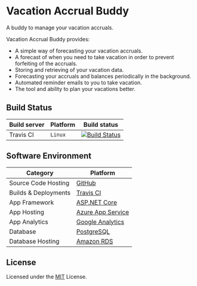# Vacation Accrual Buddy

A buddy to manage your vacation accruals.

Vacation Accrual Buddy provides:
* A simple way of forecasting your vacation accruals.
* A forecast of when you need to take vacation in order to prevent forfeiting of the accruals.
* Storing and retrieving of your vacation data.
* Forecasting your accruals and balances periodically in the background.
* Automated reminder emails to you to take vacation.
* The tool and ability to plan your vacations better.

## Build Status

| Build server | Platform | Build status
| --- | --- | ---
| Travis CI | `Linux` | [![Build Status](https://travis-ci.org/sujithravikumar/vacation-accrual-buddy.svg?branch=master)](https://travis-ci.org/sujithravikumar/vacation-accrual-buddy)

## Software Environment

| Category | Platform
| --- | ---
| Source Code Hosting | [GitHub](https://github.com/)
| Builds & Deployments | [Travis CI](https://travis-ci.org/)
| App Framework | [ASP.NET Core](https://docs.microsoft.com/en-us/aspnet/core/)
| App Hosting | [Azure App Service](https://azure.microsoft.com/en-us/services/app-service/)
| App Analytics | [Google Analytics](https://analytics.google.com/analytics/web/)
| Database | [PostgreSQL](https://www.postgresql.org/)
| Database Hosting | [Amazon RDS](https://aws.amazon.com/rds/)

## License

Licensed under the [MIT](LICENSE) License.